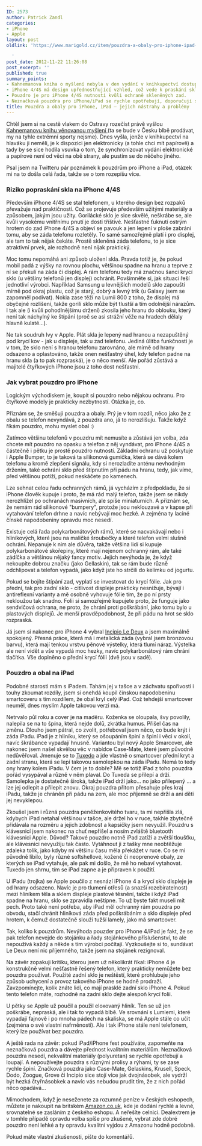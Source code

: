 ```yaml
---
ID: 2573
author: Patrick Zandl
categories:
- iPhone
- Apple
layout: post
oldlink: 'https://www.marigold.cz/item/pouzdra-a-obaly-pro-iphone-ipad-jejich-nastrahy-a-problemy

  '
post_date: 2012-11-22 11:26:08
post_excerpt: ''
published: true
summary_points:
- Kahnemanova kniha o myšlení nebyla v den vydání v knihkupectví dostupná papírově.
- iPhone 4/4S má design upřednostňující vzhled, což vede k praskání skla.
- Pouzdro je pro iPhone 4/4S nutností kvůli ochraně skleněných zad.
- Neznačková pouzdra pro iPhone/iPad se rychle opotřebují, doporučují se značkové.
title: Pouzdra a obaly pro iPhone, iPad – jejich nástrahy a problémy
---
```


<p> Chtěl jsem si na cestě vlakem do Ostravy rozečíst právě vyšlou <a href="http://www.melvil.cz/kniha-mysleni-rychle-pomale">Kahnemanovu knihu věnovanou myšlení </a>(ta se bude v Česku blbě prodávat, my na tyhle extrémní sporty nejsme). Dnes vyšla, jenže v knihkupectví na hlaváku ji neměli, je k dispozici jen elektronicky (a tohle chci mít papírově) a tady by se sice hodila vsuvka o tom, že synchronizovat vydání elektronické a papírové není od věci na obě strany, ale pustím se do něčeho jiného.</p>


<p>Psal jsem na Twitteru pár poznámek k pouzdrům pro iPhone a iPad, otázek mi na to došla celá řada, takže se o tom rozepíšu více. </p>


<!--more--><h3>Riziko popraskání skla na iPhone 4/4S</h3>

<p>Především iPhone 4/4S se stal telefonem, u kterého design bez rozpaků převažuje nad praktičností. Což se projevuje především užitými materiály a způsobem, jakým jsou užity. Gorilácké sklo je sice skvělé, neškrábe se, ale kvůli vysokému vnitřnímu pnutí je dosti tříštivé. Nešťastné ťuknutí ostrým hrotem do zad iPhone 4/4S a objeví se pavouk a jen lepení v ploše zabrání tomu, aby se záda telefonu rozletěly. To samé samozřejmě platí i pro displej, ale tam to tak nějak čekáte. Prostě skleněná záda telefonu, to je sice atraktivní prvek, ale rozhodně není nijak praktický. </p>


<p>Moc tomu nepomáhá ani způsob uložení skla. Pravda totiž je, že pokud mobil padá z výšky na rovnou plochu, většinou spadne na hranu a teprve z ní se překulí na záda či displej. A rám telefonu tedy má značnou šanci krycí sklo (u většiny telefonů jen displej) ochránit. Povšimněte si, jak situaci řeší jednotliví výrobci. Například Samsung u levnějších modelů sklo zapouští mírně pod okraj plastu, což je starý, dobrý a levný trik (u Galaxy jsem se zapomněl podívat). Nokia zase těží na Lumii 800 z toho, že displej má obyčejné rozlišení, takže gorilí sklo může být tlustší a tím odolnější nárazům. I tak ale (i kvůli pohodlnějšímu držení) zkosila jeho hranu do oblouku, který není tak náchylný ke štípání (proč se asi strážní věže na hradech dělaly hlavně kulaté...). </p>


<p>Ne tak soudruh Ivy v Apple. Plát skla je lepený nad hranou a nezapuštěný pod krycí kov - jak u displeje, tak u zad telefonu. Jediná úlitba funkčnosti je v tom, že sklo není s hranou telefonu zarovnáno, ale mírně od hrany odsazeno a oplastováno, takže onen nešťastný úhel, kdy telefon padne na hranu skla (a to pak rozpraská), je o něco menší. Ale pořád zůstává a majitelé čtyřkových iPhone jsou z toho dost nešťastni.</p>


<h3>Jak vybrat pouzdro pro iPhone</h3>

<p>Logickým východiskem je, koupit si pouzdro nebo nějakou ochranu. Pro čtyřkové modely je prakticky nezbytností. Otázka je, co. </p>


<p>Přiznám se, že směšuji pouzdra a obaly. Prý je v tom rozdíl, něco jako že z obalu se telefon nevyndává, z pouzdra ano, já to nerozlišuju. Takže když říkám pouzdro, mohu myslet obal :)</p>


<p>Zatímco většinu telefonů v pouzdru mít nemusíte a zůstává jen volba, zda chcete mít pouzdro na opasku a telefon z něj vyndávat, pro iPhone 4/4S a částečně i pětku je prostě pouzdro nutností. Základní ochranu už poskytuje i Apple Bumper, to je taková ta silikonová gumička, která se dává kolem telefonu a kromě zlepšení signálu, kdy si nerozladíte anténu nevhodným držením, také ochrání sklo před štípnutím při pádu na hranu, tedy, jak víme, před většinou potíží, pokud neskáčete po kamenech. </p>


<p>Lze sehnat celou řadu ochranných rámů, já vycházím z předpokladu, že si iPhone člověk kupuje i proto, že má rád malý telefon, takže jsem se nikdy nerozhlížel po ochranách masivních, ale spíše miniaturních. A přiznám se, že nemám rád silikonové "bumpery", protože jsou neklouzavé a v kapse při vytahování telefon drhne a navíc nebývají moc hezké. A zejména ty laciné čínské napodobeniny opravdu moc nesedí. </p>


<p>Existuje celá řada polykarbonátových rámů, které se nacvakávají nebo i hliníkových, které jsou na maličké šroubečky a které telefon velmi slušně ochrání. Nepanuje k nim ale důvěra, takže většina lidí si kupuje polykarbonátové skořepiny, které mají nejenom ochranný rám, ale také zádíčka a většinou nějaký fancy motiv. Jejich nevýhoda je, že když nekoupíte dobrou značku (jako Gellaskin), tak se rám bude různě odchlipovat a telefon vypadá, jako když jste ho strčili do kelímku od jogurtu. </p>


<p>Pokud se bojíte štípání zad, vyplatí se investovat do krycí fólie. Jak pro přední, tak pro zadní sklo - citlivost displeje prakticky nesnižuje, bývají i antireflexní varianty a mě osobně vyhovuje fólie tím, že po ní prsty nekloužou tak snadno. Folii si samozřejmě kupujete proto, že funguje jako sendvičová ochrana, ne proto, že chrání proti poškrábání, jako tomu bylo u plastových displejů. Je menší pravděpodobnost, že při pádu na hrot se sklo rozpraská. </p>


<p>Já jsem si nakonec pro iPhone 4 vybral <a href="https://www.incipio.com/iphone-4-4s-le-deux-metal-case-with-polycarbonate-frame-3198.html" target="_self" title="">Incipio Le Deux</a> a jsem maximálně spokojený. Přesná práce, která má i metalická záda (vybral jsem bronzovou barvu), která mají tenkou vrstvu pěnové výstelky, která tlumí náraz. Výstelka ale není vidět a vše vypadá moc hezky, navíc polykarbonátový rám chrání tlačítka. Vše doplněno o přední krycí fólii (dvě jsou v sadě). </p>


<h3>Pouzdro a obal na iPad</h3>

<p>Podobné starosti mám s iPadem. Tahám jej v tašce a v záchvatu spořivosti i touhy zkoumat rozdíly, jsem si onehdá koupil čínskou napodobeninu smartcoveru s tím rozdílem, že obal kryl celý iPad. Což tehdejší smartcover neuměl, dnes myslím Apple takovou verzi má. </p>


<p>Netrvalo půl roku a cover je na maděru. Koženka se oloupala, švy povolily, nalepila se na to špína, která nejde dolů, zkrátka humus. Přišel čas na změnu. Dlouho jsem pátral, co zvolit, potřeboval jsem něco, co bude krýt i záda iPadu. iPad je z hliníku, který se ošoupáním špiní a špiní i věci v okolí, navíc škrábance vypadají hnusně. Variantou byl nový Apple Smarcover, ale nakonec jsem našel skvělou věc v nabídce Case-Mate, které jsem původně nedůvěřoval. Jmenuje se to <a href="http://www.case-mate.com/The-new-iPad-Cases-iPad-3/The-new-iPad-Cases-iPad-3.asp" target="_self" title="">Tuxedo</a> a jde vlastně o smartcover přední kryt a zadní stranu, která se lepí takovou samolepkou na záda iPadu. Nemá to tedy ony hrany kolem iPadu. V čem je to dobře? Mě se totiž iPad z toho pouzdra pořád vysypával a různě v něm plaval. Do Tuxeda se přilepí a drží. Samolepka je dostatečně široká, takže iPad drží jako... no jako přilepený ... a lze jej odlepit a přilepit znovu. Okraj pouzdra přitom přesahuje přes kraj iPadu, takže je chráněn při pádu na zem, ale moc příjemně se drží a ani děti jej nevyklepou. </p>


<p>Zkoušel jsem i různá pouzdra peněženkovitého tvaru, ta mi nepřišla zlá, kdybych iPad netahal většinou v tašce, ale držel ho v ruce, takhle zbytečně přidávala na rozměru a jejich zdobnost a kapsičky jsem nevyužil. Pouzdru s klávesnicí jsem nakonec na chuť nepřišel a nosím zvláště bluetooth klávesnici Apple. Důvod? Takové pouzdro notně iPad zatíží a zvětší tloušťku, ale klávesnici nevyužiju tak často. Vytáhnout ji z tašky mne neobtěžuje zdaleka tolik, jako kdyby mi většinu času měla překážet v ruce. Co se mi původně líbilo, byly různé softshellové, kožené či neoprenové obaly, ze kterých se iPad vytahuje, ale pak mi došlo, že mě ho nebaví vytahovat. Tuxedo jen shrnu, tím se iPad zapne a je připraven k použití. </p>


<p>U iPadu (trojka) se Apple poučilo z nesnází iPhone 4 a krycí sklo displeje je od hrany odsazeno. Navíc je pro tlumení otřesů (a snazší rozebiratelnost) mezi hliníkem těla a sklem displeje plastové těsnění, takže i když iPad spadne na hranu, sklo se zpravidla neštípne. To už byste fakt museli mít pech. Proto také není potřeba, aby iPad měl ochranný rám pouzdra po obvodu, stačí chránit hliníková záda před poškrábáním a sklo displeje před hrotem, k čemuž dostatečně slouží tužší lamely, jako má smartcover. </p>


<p>Tak, koliko k pouzdrům. Nevýhoda pouzder pro iPhone 4/iPad je fakt, že se pak telefon nevejde do stojánku a řady stojánkového příslušenství, to ale nepoužívá každý a někde s tím výrobci počítají. Vyzkoušejte si to, sundávat Le Deux není nic příjemného, takže jsem na stojánek rezignoval. </p>


<p>Na závěr zopakuji kritiku, kterou jsem už několikrát říkal: iPhone 4 je konstrukčně velmi nešťastně řešený telefon, který prakticky nemůžete bez pouzdra používat. Použité zadní sklo je neštěstí, které prohlubuje jeho způsob uchycení a provoz takového iPhone se hodně prodraží. Zavzpomínejte, kolik znáte lidí, co mají prasklé zadní sklo iPhone 4. Pokud tento telefon máte, rozhodně na zadní sklo dejte alespoň krycí folii. </p>


<p>U pětky se Apple už poučil a použil eloxovaný hliník. Ten se už jen poškrábe, nepraská, ale i tak to vypadá blbě. Ve srovnání s Lumiemi, které vypadají fajnově i po mnoha pádech na skaliska, se má Apple stále co učit (zejména o své vlastní nafrněnosti). Ale i tak iPhone stále není telefonem, který lze používat bez pouzdra. </p>


<p>A ještě rada na závěr: pokud iPad/iPhone fest používáte, zapomeňte na neznačková pouzdra a dávejte přednost kvalitním materiálům. Neznačková pouzdra nesedí, nekvalitní materiály (polyuretan) se rychle opotřebují a loupají. A nepoužívejte pouzdra s různými prolisy a rýhami, ty se zase rychle špiní. Značková pouzdra jako Case-Mate, Gelaskins, Krusell, Speck, Dodo, Zoogue, Grove či Incipio sice stojí více jak dvojnásobek, ale vydrží být hezká čtyřnásobkek a navíc vás nebudou prudit tím, že z nich pořád něco opadává... </p>


<p>Mimochodem, když je neseženete za rozumné peníze v českých eshopech, můžete je nakoupit na britském <a href="http://Amazon.co.uk" x-apple-data-detectors="true" x-apple-data-detectors-type="link" x-apple-data-detectors-result="1">Amazon.co.uk</a>, kde je dodání rychlé a levné, srovnatelné se zasláním z českého eshopu. A neřešíte celnici. Dealextrem je v tomhle případě opravdu volba spíše pro zkušené, vybrat zde dobré pouzdro není lehké a ty opravdu kvalitní vyjdou z Amazonu hodně podobně. </p>


<p>Pokud máte vlastní zkušenosti, pište do komentářů.  </p>


<p>&nbsp;</p>